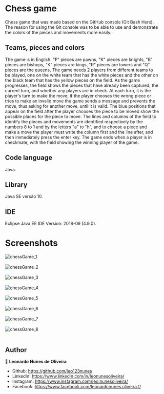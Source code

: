 # Chess game
Chess game that was made based on the GitHub console (Git Bash Here). The reason for using the Git console was to be able to use and demonstrate the colors of the pieces and movements more easily.

## Teams, pieces and colors

The game is in English. "P" pieces are pawns, "K" pieces are knights, "B" pieces are bishops, "K" pieces are kings, "R" pieces are towers and "Q" pieces are the queens. The game needs 2 players from different teams to be played, one on the white team that has the white pieces and the other on the black team that has the yellow pieces on the field. As the game progresses, the field shows the pieces that have already been captured, the current turn, and whether any players are in check. At each turn, it is the player's turn to make the move, if the player chooses the wrong piece or tries to make an invalid move the game sends a message and prevents the move, thus asking for another move, until it is valid. The blue positions that appear on the field after the player chooses the piece to be moved show the possible places for the piece to move. The lines and columns of the field to identify the pieces and movements are identified respectively by the numbers 8 to 1 and by the letters "a" to "h", and to choose a piece and make a move the player must write the column first and the line after, and then immediately press the enter key. The game ends when a player is in checkmate, with the field showing the winning player of the game.

## Code language
Java.

## Library
Java SE versão 10.

## IDE
Eclipse Java EE IDE Version: 2018-09 (4.9.0).

# Screenshots
![chessGame_1](https://user-images.githubusercontent.com/53942734/143714947-9ca121a4-9299-42ed-875c-ea592b4161f3.png)<br></br>
![chessGame_2](https://user-images.githubusercontent.com/53942734/143714979-71cf39fb-b562-4a9c-9c19-e6709ecf5d9c.png)<br></br>
![chessGame_3](https://user-images.githubusercontent.com/53942734/143714991-7e802619-7f71-42ff-88f3-a6be4cab1524.png)<br></br>
![chessGame_4](https://user-images.githubusercontent.com/53942734/143715015-67262bea-bb66-4da7-a0cd-ea0a1031c224.png)<br></br>
![chessGame_5](https://user-images.githubusercontent.com/53942734/143715078-2e227d62-3190-4025-9578-34c9a14cbc03.png)<br></br>
![chessGame_6](https://user-images.githubusercontent.com/53942734/143715085-f05ea318-52bd-4123-a438-70e6ad3d1bba.png)<br></br>
![chessGame_7](https://user-images.githubusercontent.com/53942734/143715093-7bae8b1c-0eac-4767-ad2b-93a6a5a66b65.png)<br></br>
![chessGame_8](https://user-images.githubusercontent.com/53942734/143715100-f99c9280-99d9-4974-b3e6-170063be1851.png)<br></br>

## Author

👤 **Leonardo Nunes de Oliveira**

* Github: https://github.com/leo123nunes
* LinkedIn: https://www.linkedin.com/in/leonunesoliveira/
* Instagram: https://www.instagram.com/leo.nunesoliveira/
* Facebook: https://www.facebook.com/leonardonunes.oliveira.1/
